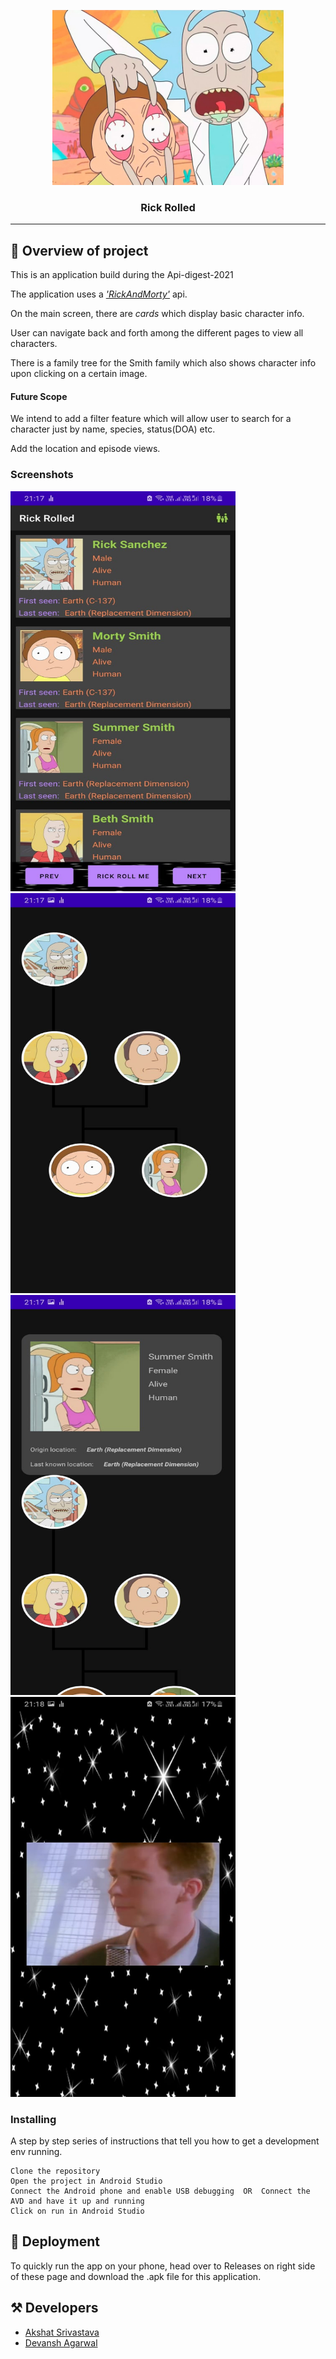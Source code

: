 <p align="center">
  <a href="" rel="noopener">
 <img width=370px height=280px src="https://github.com/Arsh150701/api-digest-2021/blob/team%2326/team%2326%20-%205/app/src/main/res/drawable/rickmortyrepoimg.jpg" alt="Project logo"></a>
</p>
<h3 align="center">Rick Rolled</h3>

---

## 📝 Overview of project
This is an application build during the Api-digest-2021

The application uses a [_'RickAndMorty'_](https://rickandmortyapi.com) api.

On the main screen, there are _cards_ which display basic character info.

User can navigate back and forth among the different pages to view all characters.

There is a family tree for the Smith family which also shows character info upon clicking on a certain image.

#### Future Scope
We intend to add a filter feature which will allow user to search for a character just by name, species, status(DOA) etc.

Add the location and episode views.


### Screenshots
<img width=360px height=640px src="https://github.com/Arsh150701/api-digest-2021/blob/main/team%2326%20-%205/Rickrolled%20homepage.jpeg"/>
<img width=360px height=640px src="https://github.com/Arsh150701/api-digest-2021/blob/main/team%2326%20-%205/Rickrolled%20tree.jpeg"/>
<img width=360px height=640px src="https://github.com/Arsh150701/api-digest-2021/blob/main/team%2326%20-%205/Rickrolled%20tree%20info.jpeg"/>
<img width=360px height=640px src="https://github.com/Arsh150701/api-digest-2021/blob/main/team%2326%20-%205/Rickrolled.jpeg"/>


### Installing

A step by step series of instructions that tell you how to get a development env running.

```
Clone the repository
Open the project in Android Studio
Connect the Android phone and enable USB debugging  OR  Connect the AVD and have it up and running
Click on run in Android Studio
```

## 🚀 Deployment

To quickly run the app on your phone, head over to Releases on right side of these page and download the .apk file for this application.

## ⚒️ Developers

- [Akshat Srivastava](https://github.com/Arsh150701)
- [Devansh Agarwal](https://github.com/devanshagar783)

